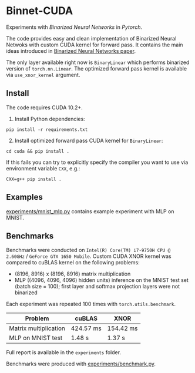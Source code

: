 # Binnet-CUDA
Experiments with _Binarized Neural Networks_ in _Pytorch_.

The code provides easy and clean implementation of Binarized Neural Netwoks with custom CUDA kernel for forward pass.
It contains the main ideas introduced in
[Binarized Neural Networks paper](https://papers.nips.cc/paper/2016/file/d8330f857a17c53d217014ee776bfd50-Paper.pdf).

The only layer available right now is `BinaryLinear` which performs
binarized version of `torch.nn.Linear`. The optimized forward pass kernel
is available via `use_xnor_kernel` argument.


## Install
The code requires CUDA 10.2+.

1. Install Python dependencies:
```shell
pip install -r requirements.txt
```
2. Install optimized forward pass CUDA kernel for `BinaryLinear`:
```
cd cuda && pip install .
```
If this fails you can try to explicitly specify the compiler you want to use via environment
variable `CXX`, e.g.:
```shell
CXX=g++ pip install .
```

## Examples
[experiments/mnist_mlp.py](experiments/mnist_mlp.py) contains example experiment with MLP on MNIST.

## Benchmarks
Benchmarks were conducted on `Intel(R) Core(TM) i7-9750H CPU @ 2.60GHz` / `GeForce GTX 1650 Mobile`.
Custom CUDA XNOR kernel was compared to cuBLAS kernel on the following problems:
- (8196, 8916) x (8196, 8916) matrix multiplication
- MLP ((4096, 4096, 4096) hidden units) inference on the MNIST test set (batch size = 100); first
layer and softmax projection layers were not binarized

Each experiment was repeated 100 times with `torch.utils.benchmark`.

| Problem               | cuBLAS    | XNOR      |
|-----------------------|-----------|-----------|
| Matrix multiplication | 424.57 ms | 154.42 ms |
| MLP on MNIST test     | 1.48 s    | 1.37 s    |

Full report is available in the `experiments` folder.


Benchmarks were produced with [experiments/benchmark.py](experiments/benchmark.py).

